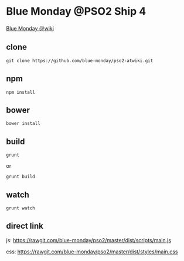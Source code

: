 Blue Monday @PSO2 Ship 4
========================

[Blue Monday ＠wiki](http://www61.atwiki.jp/bluemonday_ship04/)

clone
-----
    git clone https://github.com/blue-monday/pso2-atwiki.git

npm
---
    npm install

bower
-----
    bower install

build
-----
    grunt

or

    grunt build

watch
-----
    grunt watch

direct link
-----------

js: https://rawgit.com/blue-monday/pso2/master/dist/scripts/main.js

css: https://rawgit.com/blue-monday/pso2/master/dist/styles/main.css
